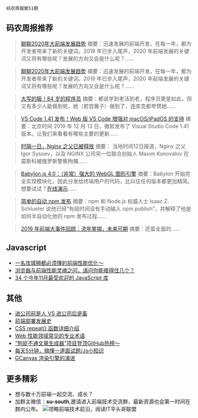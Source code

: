 `码农周报第51期`

码农周报推荐
-------

> [聊聊2020年大前端发展趋势](https://mp.weixin.qq.com/s/ZGXZkeGKGxBNV9aWOXjMUA)
> 摘要：迅速发展的前端开发，在每⼀年，都为开发者带来了新的关键词。2019 年已步⼊尾声，2020 年前端发展的关键词⼜将有哪些呢？发展的方向又会是什么呢？……



> [聊聊2020年大前端发展趋势](https://mp.weixin.qq.com/s/ZGXZkeGKGxBNV9aWOXjMUA)
> 摘要：迅速发展的前端开发，在每⼀年，都为开发者带来了新的关键词。2019 年已步⼊尾声，2020 年前端发展的关键词⼜将有哪些呢？发展的方向又会是什么呢？……


> [大写的服！84 岁的程序员](https://mp.weixin.qq.com/s/5fwjjZE60OIPHp0o1bGYsQ)
> 摘要：都说学到老活到老，程序员更是如此，但又有多少人能做到呢，她（若宫雅子）做到了，连库克都夸赞她……

>  [VS Code 1.41 发布！Web 版 VS Code 增强对 macOS/iPadOS 的支持](https://mp.weixin.qq.com/s/pMDIPgAgl2GDHDYpVD5ifg)
> 摘要：北京时间 2019 年 12 月 13 日，微软发布了 Visual Studio Code 1.41 版本。让我们来看看有哪些主要的更新……

>  [时隔一日，Nginx 之父已被释放](https://mp.weixin.qq.com/s/U4ihBOr4m0rUEjQwqXu9RA)
> 摘要： 当地时间12日报道，Nginx 之父 Igor Sysoev，以及 NGINX 公司另一位联合创始人 Maxim Konovalov 在莫斯科被俄罗斯警察拘捕……

> [Babylon.js 4.0：（非常）强大的 WebGL 图形引擎](https://mp.weixin.qq.com/s/snC6z-89imMRK0XY2Yw3qQ)
> 摘要：Babylon 开始完全实现模块化，因此分发给终端用户的代码，比以往任何版本都更加精简。想要试试？[在线演示](https://javascriptweekly.com/link/63240/web)……

> [简单的自动 npm 发布](https://javascriptweekly.com/link/63246/web)
> 摘要：npm 和 Node.js 权威人士 Isaac Z. Schlueter 说他已经“有段时间没有手动输入 npm publish”，并解释了他是如何半自动化他的 npm 发布过程……

> [2019 年前端大事件回顾：流年笑掷，未来可期](https://juejin.im/post/5def782ce51d4558181d27ce)
> 摘要：还蛮全面的……



Javascript
-------
+ [一名攻城狮都必须懂的前端性能优化～](https://mp.weixin.qq.com/s/eb--XrPsDunGXscwotnpAw)
+ [浏览器与前端性能灵魂之问，请问你能接得住几个？](https://juejin.im/post/5df5bcea6fb9a016091def69)
+ [34 个今年11月最受欢迎的 JavaScript 库](https://juejin.im/post/5df65fbdf265da33d83e70b7)


其他
-------

+ [进公司前是人 VS 进公司后是畜](https://mp.weixin.qq.com/s/B1x-79G39QI47PkY6RTOYA)
+ [前端部署发展史](https://mp.weixin.qq.com/s/T_Uig7XAljyl4E4OjjtdCw)
+ [CSS repeat() 函数详细介绍](https://www.zhangxinxu.com/wordpress/2019/12/css-repeat/)
+ [Web 性能领域常见的专业术语](https://github.com/berwin/Blog/issues/46)
+ [“狗屁不通文章生成器”项目登顶GitHub热榜～](https://mp.weixin.qq.com/s/DxsFzHWzDSzPXQ8wzwUAsQ)
+ [每天5分钟，搞懂一道面试题/Js小知识](https://www.javascriptc.com/interview-tips/)
+ [GCanvas 渲染引擎的演进](https://mp.weixin.qq.com/s/WJjDmEUm0Y_rYPgKs-Stxw)


更多精彩
-------
+ 想与数十万前端一起交流、成长？
+ 加群主微信：**su-south**,邀请进入前端技术交流群，最新资源也会第一时间在群内公布。
![领略前端技术前沿，阅读IT平头哥联盟](https://user-images.githubusercontent.com/18324563/70633966-608b2980-1c6c-11ea-8123-34f1fd13484e.png)


